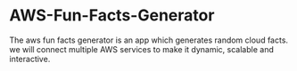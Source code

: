 # AWS-Fun-Facts-Generator
The aws fun facts generator is an app which generates random cloud facts. we will connect multiple AWS services to make it dynamic, scalable and interactive.
